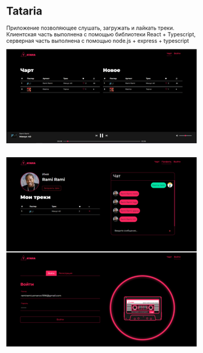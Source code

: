 # Tataria
Приложение позволяющее слушать, загружать и лайкать треки.
<br/>
Клиентская часть выполнена с помощью библиотеки React + Typescript, серверная часть выполнена с помощью node.js + express + typescript 
<br/>

![alt text](https://github.com/RamiRami96/Tataria/blob/main/chart.jpg)
<br/>
<br/>
<br/>
![alt text](https://github.com/RamiRami96/Tataria/blob/main/profile.jpg)
<br/>
![alt text](https://github.com/RamiRami96/Tataria/blob/main/login.jpg)

